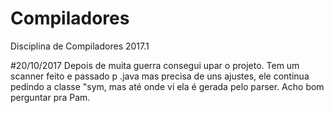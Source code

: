 # Compiladores
Disciplina de Compiladores 2017.1


#20/10/2017
Depois de muita guerra consegui upar o projeto.
Tem um scanner feito e passado p .java mas precisa de uns ajustes, ele continua pedindo a classe "sym, mas até onde vi ela é gerada pelo 
parser. Acho bom perguntar pra Pam.
